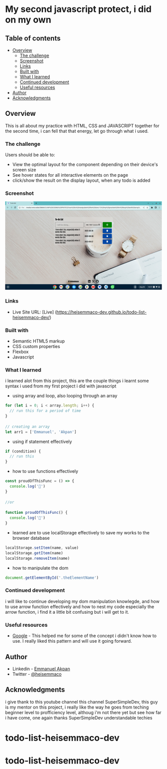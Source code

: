 # My second javascript protect, i did on my own

## Table of contents

- [Overview](#overview)
  - [The challenge](#the-challenge)
  - [Screenshot](#screenshot)
  - [Links](#links)
  - [Built with](#built-with)
  - [What I learned](#what-i-learned)
  - [Continued development](#continued-development)
  - [Useful resources](#useful-resources)
- [Author](#author)
- [Acknowledgments](#acknowledgments)


## Overview
This is all about my practice with HTML, CSS and JAVASCRIPT together for the second time, i can fell that that energy, let go through what i used.

### The challenge

Users should be able to:

- View the optimal layout for the component depending on their device's screen size
- See hover states for all interactive elements on the page
- click/show the result on the display layout, when any todo is added

### Screenshot

![](/Screenshot%202023-08-26%2018.57.54.png)

### Links

- Live Site URL: [Live]  (https://heisemmaco-dev.github.io/todo-list-heisemmaco-dev/)

### Built with

- Semantic HTML5 markup
- CSS custom properties
- Flexbox
- Javascript

### What I learned

i learned alot from this project, this are the couple things i learnt some syntax i used from my first project i did with javascript
- using array and loop, also looping through an array

```js
for (let i = 0; i < array.length; i++) {
  // run this for a period of time
}

// creating an array 
let arr1 = ['Emmanuel', 'Akpan']

```

- using if statement effectively
```js
if (condition) {
  // run this
}
```
- how to use functions effectively
```js
const proudOfThisFunc = () => {
  console.log('🎉')
}

//or

function proudOfThisFunc() {
  console.log('🎉')
}
```

- learned are to use localStorage effectively to save my works to the browser database
```js
localStorage.setItem(name, value)
localStorage.getItem(name)
localStorage.removeItem(name)
```
- how to manipulate the dom
```js
document.getElementById('.theElementName')
```

### Continued development

i will like to  continue developing my dom manipulation knowlegde, and how to use arrow function effectively and how to nest my code especially the arrow function, i find it a little bit confusing but i will get to it.

### Useful resources

- [Google](https://www.Google.com) - This helped me for some of the concept i didn't know how to use. I really liked this pattern and will use it going forward.

## Author

- Linkedin - [Emmanuel Akpan](https://www.linkedin.com/in/emmanuelakpandev)
- Twitter - [@heisemmaco](https://www.twitter.com/heisemmaco)

## Acknowledgments

i give thank to this youtube channel this channel SuperSimpleDev, this guy is my mentor on this project, i really like the way he goes from teching beginner level to profficiency level, althoug i'm not there yet but see how far i have come, one again thanks SuperSimpleDev understandable techies
# todo-list-heisemmaco-dev
# todo-list-heisemmaco-dev
